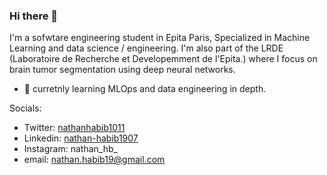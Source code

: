 ### Hi there 👋

I'm a sofwtare engineering student in Epita Paris, Specialized in Machine Learning and data science / engineering.
I'm also part of the LRDE (Laboratoire de Recherche et Developemment de l'Epita.) where I focus on brain tumor segmentation using deep neural networks.

- 🌱 curretnly learning MLOps and data engineering in depth.

Socials:
- Twitter: [nathanhabib1011](https://twitter.com/nathanhabib1011)
- Linkedin: [nathan-habib1907](https://www.linkedin.com/in/nathan-habib1907/)
- Instagram: nathan_hb_
- email: nathan.habib19@gmail.com


<!--
**NathanHB/NathanHB** is a ✨ _special_ ✨ repository because its `README.md` (this file) appears on your GitHub profile.

Here are some ideas to get you started:

- 🔭 I’m currently working on ...
- 🌱 I’m currently learning ...
- 👯 I’m looking to collaborate on ...
- 🤔 I’m looking for help with ...
- 💬 Ask me about ...
- 📫 How to reach me: ...
- 😄 Pronouns: ...
- ⚡ Fun fact: ...
-->

